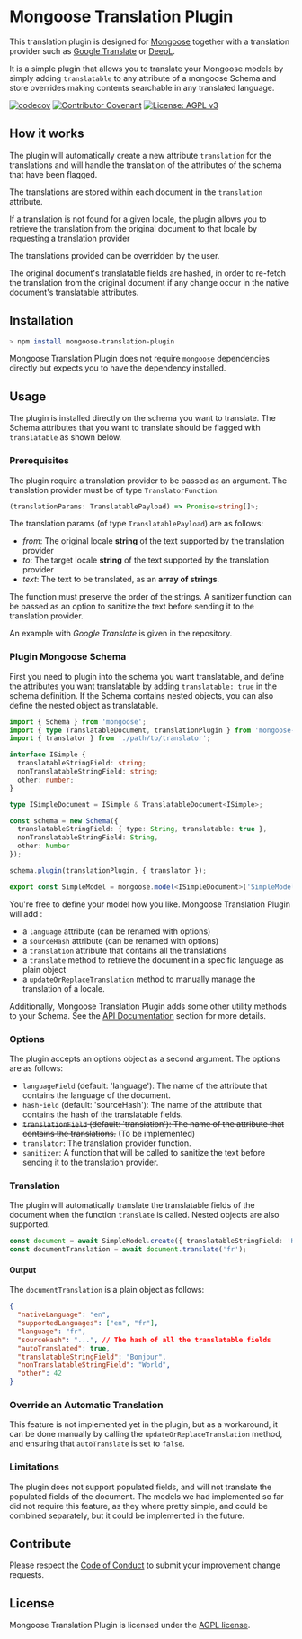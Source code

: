 # Mongoose Translation Plugin

This translation plugin is designed for [Mongoose](https://mongoosejs.com) together with a
translation provider such as [Google Translate](https://cloud.google.com/translate) or [DeepL](https://www.deepl.com/translator).

It is a simple plugin that allows you to translate your Mongoose models by simply adding `translatable` to any attribute
of a mongoose Schema and store overrides making contents searchable in any translated language.

[![codecov](https://codecov.io/github/pjdauvert/mongoose-translation-plugin/graph/badge.svg?token=S9U050U1VD)](https://codecov.io/github/pjdauvert/mongoose-translation-plugin)
[![Contributor Covenant](https://img.shields.io/badge/Contributor%20Covenant-2.1-4baaaa.svg)](CODE_OF_CONDUCT.md)
[![License: AGPL v3](https://img.shields.io/badge/License-AGPL%20v3-blue.svg)](LICENSE.md)

## How it works
The plugin will automatically create a new attribute `translation` for the translations and will handle the translation
of the attributes of the schema that have been flagged.

The translations are stored within each document in the `translation` attribute.

If a translation is not found for a given locale, the plugin allows you to retrieve the translation from the original document to that locale by requesting a translation provider

The translations provided can be overridden by the user.

The original document's translatable fields are hashed, in order to re-fetch the translation from the original document if any change occur in the native document's translatable attributes.

## Installation 

```bash
> npm install mongoose-translation-plugin
```

Mongoose Translation Plugin does not require `mongoose` dependencies directly but expects you
to have the dependency installed.

## Usage

The plugin is installed directly on the schema you want to translate. The Schema attributes that you want to translate should be flagged with `translatable` as shown below. 

### Prerequisites

The plugin require a translation provider to be passed as an argument. The translation provider must be of type `TranslatorFunction`.

```typescript
(translationParams: TranslatablePayload) => Promise<string[]>;
```

The translation params (of type `TranslatablePayload`) are as follows:
- _from_: The original locale **string** of the text supported by the translation provider
- _to_: The target locale **string** of the text supported by the translation provider
- _text_: The text to be translated, as an **array of strings**.

The function must preserve the order of the strings.
A sanitizer function can be passed as an option to sanitize the text before sending it to the translation provider.

An example with _Google Translate_ is given in the repository.

### Plugin Mongoose Schema

First you need to plugin into the schema you want translatable, and define the attributes you want translatable by adding `translatable: true` in the schema definition.
If the Schema contains nested objects, you can also define the nested object as translatable.

```typescript
import { Schema } from 'mongoose';
import { type TranslatableDocument, translationPlugin } from 'mongoose-translation-plugin';
import { translator } from './path/to/translator';

interface ISimple {
  translatableStringField: string;
  nonTranslatableStringField: string;
  other: number;
}

type ISimpleDocument = ISimple & TranslatableDocument<ISimple>;

const schema = new Schema({
  translatableStringField: { type: String, translatable: true },
  nonTranslatableStringField: String,
  other: Number
});

schema.plugin(translationPlugin, { translator });

export const SimpleModel = mongoose.model<ISimpleDocument>('SimpleModel', schema);
```

You're free to define your model how you like. Mongoose Translation Plugin will add :
- a `language` attribute (can be renamed with options)
- a `sourceHash` attribute (can be renamed with options)
- a `translation` attribute that contains all the translations
- a `translate` method to retrieve the document in a specific language as plain object
- a `updateOrReplaceTranslation` method to manually manage the translation of a locale.

Additionally, Mongoose Translation Plugin adds some other utility methods to your Schema. 
See the [API Documentation](docs/api.md) section for more details.

### Options

The plugin accepts an options object as a second argument. The options are as follows:

- `languageField` (default: 'language'): The name of the attribute that contains the language of the document.
- `hashField` (default: 'sourceHash'): The name of the attribute that contains the hash of the translatable fields.
- ~~`translationField` (default: 'translation'): The name of the attribute that contains the translations.~~ (To be implemented)
- `translator`: The translation provider function.
- `sanitizer`: A function that will be called to sanitize the text before sending it to the translation provider.

### Translation

The plugin will automatically translate the translatable fields of the document when the function `translate` is called.
Nested objects are also supported.

```typescript
const document = await SimpleModel.create({ translatableStringField: 'Hello', nonTranslatableStringField: 'World', other: 42 });
const documentTranslation = await document.translate('fr');
```

#### Output

The `documentTranslation` is a plain object as follows:
```json
{
  "nativeLanguage": "en",
  "supportedLanguages": ["en", "fr"],
  "language": "fr",
  "sourceHash": "...", // The hash of all the translatable fields
  "autoTranslated": true,
  "translatableStringField": "Bonjour",
  "nonTranslatableStringField": "World",
  "other": 42
}
```

### Override an Automatic Translation

This feature is not implemented yet in the plugin, but as a workaround, it can be done manually
by calling the `updateOrReplaceTranslation` method, and ensuring that `autoTranslate` is set to `false`.

### Limitations

The plugin does not support populated fields, and will not translate the populated fields of the document.
The models we had implemented so far did not require this feature, as they where pretty simple, and could be combined separately,
but it could be implemented in the future.

## Contribute

Please respect the [Code of Conduct](CODE_OF_CONDUCT.md) to submit your improvement change requests. 

## License

Mongoose Translation Plugin is licensed under the [AGPL license](LICENSE.md).